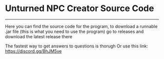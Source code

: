 # Unturned NPC Creator Source Code

----------------------------------------

Here you can find the source code for the program, to download a runnable .jar file (this is what you need to use the program) go to releases and download the latest release there


The fastest way to get answers to questions is thorugh Or use this link: https://discord.gg/BhJM5ve
